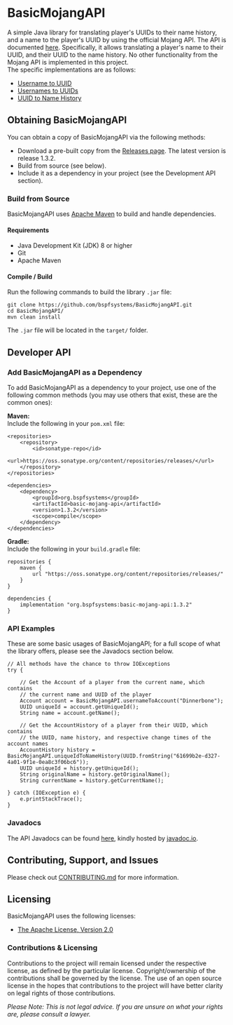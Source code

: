 # BasicMojangAPI

A simple Java library for translating player's UUIDs to their name history, and a name to the player's UUID by using the official Mojang API. The API is documented [here](https://wiki.vg/Mojang_API). Specifically, it allows translating a player's name to their UUID, and their UUID to the name history. No other functionality from the Mojang API is implemented in this project.<br />
The specific implementations are as follows:
- [Username to UUID](https://wiki.vg/Mojang_API#Username_to_UUID)
- [Usernames to UUIDs](https://wiki.vg/Mojang_API#Usernames_to_UUIDs)
- [UUID to Name History](https://wiki.vg/Mojang_API#UUID_to_Name_History)

## Obtaining BasicMojangAPI

You can obtain a copy of BasicMojangAPI via the following methods:
- Download a pre-built copy from the [Releases page](https://github.com/bspfsystems/BasicMojangAPI/releases/latest/). The latest version is release 1.3.2.
- Build from source (see below).
- Include it as a dependency in your project (see the Development API section).

### Build from Source

BasicMojangAPI uses [Apache Maven](https://maven.apache.org/) to build and handle dependencies.

#### Requirements

- Java Development Kit (JDK) 8 or higher
- Git
- Apache Maven

#### Compile / Build

Run the following commands to build the library `.jar` file:
```
git clone https://github.com/bspfsystems/BasicMojangAPI.git
cd BasicMojangAPI/
mvn clean install
```

The `.jar` file will be located in the `target/` folder.

## Developer API

### Add BasicMojangAPI as a Dependency

To add BasicMojangAPI as a dependency to your project, use one of the following common methods (you may use others that exist, these are the common ones):

**Maven:**<br />
Include the following in your `pom.xml` file:<br />
```
<repositories>
    <repository>
        <id>sonatype-repo</id>
        <url>https://oss.sonatype.org/content/repositories/releases/</url>
    </repository>
</repositories>

<dependencies>
    <dependency>
        <groupId>org.bspfsystems</groupId>
        <artifactId>basic-mojang-api</artifactId>
        <version>1.3.2</version>
        <scope>compile</scope>
    </dependency>
</dependencies>
```

**Gradle:**<br />
Include the following in your `build.gradle` file:<br />
```
repositories {
    maven {
        url "https://oss.sonatype.org/content/repositories/releases/"
    }
}

dependencies {
    implementation "org.bspfsystems:basic-mojang-api:1.3.2"
}
```

### API Examples

These are some basic usages of BasicMojangAPI; for a full scope of what the library offers, please see the Javadocs section below.
```
// All methods have the chance to throw IOExceptions
try {
    
    // Get the Account of a player from the current name, which contains
    // the current name and UUID of the player
    Account account = BasicMojangAPI.usernameToAccount("Dinnerbone");
    UUID uniqueId = account.getUniqueId();
    String name = account.getName();
    
    // Get the AccountHistory of a player from their UUID, which contains
    // the UUID, name history, and respective change times of the account names
    AccountHistory history = BasicMojangAPI.uniqueIdToNameHistory(UUID.fromString("61699b2e-d327-4a01-9f1e-0ea8c3f06bc6"));
    UUID uniqueId = history.getUniqueId();
    String originalName = history.getOriginalName();
    String currentName = history.getCurrentName();
    
} catch (IOException e) {
    e.printStackTrace();
}
```

### Javadocs

The API Javadocs can be found [here](https://bspfsystems.org/docs/basicmojangapi/), kindly hosted by [javadoc.io](https://javadoc.io/).

## Contributing, Support, and Issues

Please check out [CONTRIBUTING.md](CONTRIBUTING.md) for more information.

## Licensing

BasicMojangAPI uses the following licenses:
- [The Apache License, Version 2.0](https://apache.org/licenses/LICENSE-2.0.html)

### Contributions & Licensing

Contributions to the project will remain licensed under the respective license, as defined by the particular license. Copyright/ownership of the contributions shall be governed by the license. The use of an open source license in the hopes that contributions to the project will have better clarity on legal rights of those contributions.

_Please Note: This is not legal advice. If you are unsure on what your rights are, please consult a lawyer._
